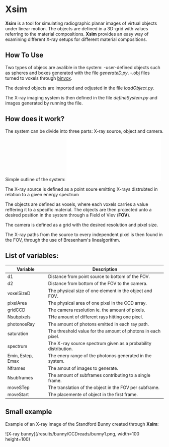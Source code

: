 # Xsim 
**Xsim** is a tool for simulating radiographic planar images of virtual objects under linear motion. The objects are defined in a 3D-grid with values referring to the material compositions. **Xsim** provides an easy way of examining different X-ray setups for different material compositions. 

## How To Use

Two types of objecs are avalible in the system: 
-user-defined objects such as spheres and boxes generated with the file *generateD.py*.
-.obj files turned to voxels through [binvox](https://www.patrickmin.com/binvox/).

The desired objects are imported and odjusted in the file *loadObject.py*.

The X-ray imaging system is then defined in the file *defineSystem.py* and images generated by running the file.

## How does it work?

The system can be divide into three parts: X-ray source, object and camera.
Simple outline of the system: 
![System](/images/systemGIT.pdf)

The X-ray source is defined as a point soure emitting X-rays distrubted in relation to a given energy spectrum

The objects are defined as voxels, where each voxels carries a value reffering it to a specific material. The objects are then projected unto a desired position in the system through a Field of Viev (**FOV**). 

The camera is defined as a grid with the desired resolution and pixel size.

The X-ray paths from the source to every independent pixel is then found in the FOV, through the use of Bresenham's linealgorithm. 


## List of variables: 

Variable | Description
------------ | -------------
d1 | Distance from point source to bottom of the FOV.
d2 | Distance from bottom of the FOV to the camera.
voxelSizeD | The physical size of one element in the object and FOV.
pixelArea | The physical area of one pixel in the CCD array.
gridCCD | The camera resolution ie. the amount of pixels.
Nsubpixels | THe amount of different rays hitting one pixel.
photonosRay | The amount of photons emitted in each ray path.
saturation | The threshold value for the amount of photons in each pixel.
spectrum | The X-ray source spectrum given as a probability distribution.
Emin, Estep, Emax | The enery range of the photonos generated in the system.
Nframes | The amout of images to generate.
Nsubframes | The amount of subframes contributing to a single frame.
moveSTep | The translation of the object in the FOV per subframe.
moveStart | The placemente of object in the first frame.

## Small example
Example of an X-ray image of the Standford Bunny created through **Xsim**:
 
![X-ray bunny](/results/bunny/CCDreads/bunny1.png, width=100 height=100)
